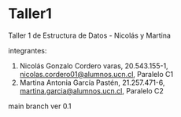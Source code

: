# Taller1
 Taller 1 de Estructura de Datos - Nicolás y Martina

integrantes:

1) Nicolás Gonzalo Cordero varas, 20.543.155-1, nicolas.cordero01@alumnos.ucn.cl, Paralelo C1
2) Martina Antonia García Pastén, 21.257.471-6, martina.garcia@alumnos.ucn.cl, Paralelo C2

 main branch ver 0.1
